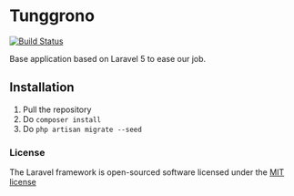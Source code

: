 # Tunggrono

[![Build Status](https://travis-ci.org/Nuwira/tunggorono.svg)](https://travis-ci.org/Nuwira/tunggorono)

Base application based on Laravel 5 to ease our job.

## Installation

1. Pull the repository
2. Do `composer install`
3. Do `php artisan migrate --seed`

### License

The Laravel framework is open-sourced software licensed under the [MIT license](http://opensource.org/licenses/MIT)
